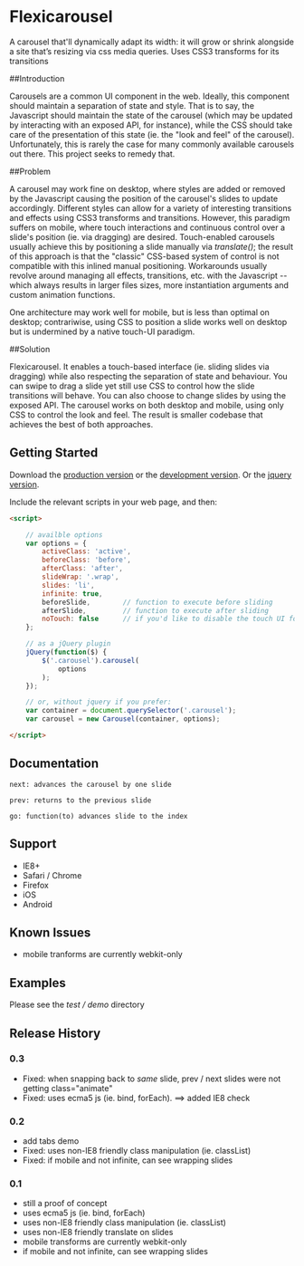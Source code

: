# Flexicarousel

A carousel that'll dynamically adapt its width: it will grow or shrink alongside a site that’s resizing via css media queries. Uses CSS3 transforms for its transitions

##Introduction

Carousels are a common UI component in the web. Ideally, this component should maintain a separation of state and style. That is to say, the
Javascript should maintain the state of the carousel (which may be updated by interacting with an exposed API, for instance), while the CSS
should take care of the presentation of this state (ie. the "look and feel" of the carousel). Unfortunately, this is rarely the case for many
commonly available carousels out there. This project seeks to remedy that.


##Problem

A carousel may work fine on desktop, where styles are added or removed by the Javascript causing the position of the carousel's slides to update
accordingly. Different styles can allow for a variety of interesting transitions and effects using CSS3 transforms and transitions. However,
this paradigm suffers on mobile, where touch interactions and continuous control over a slide's position (ie. via dragging) are desired.
Touch-enabled carousels usually achieve this by positioning a slide manually via _translate()_; the result of this approach is that the "classic"
CSS-based system of control is not compatible with this inlined manual positioning. Workarounds usually revolve around managing all effects,
transitions, etc. with the Javascript -- which always results in larger files sizes, more instantiation arguments and custom animation functions.

One architecture may work well for mobile, but is less than optimal on desktop; contrariwise, using CSS to position a slide works well on desktop
but is undermined by a native touch-UI paradigm.

##Solution

Flexicarousel. It enables a touch-based interface (ie. sliding slides via dragging) while also respecting the separation of state and behaviour.
You can swipe to drag a slide yet still use CSS to control how the slide transitions will behave. You can also choose to change slides by
using the exposed API. The carousel works on both desktop and mobile, using only CSS to control the look and feel. The result is smaller
codebase that achieves the best of both approaches.

## Getting Started
Download the [production version][min] or the [development version][max]. Or the [jquery version][jquery].

[min]: https://github.com/apathetic/flexicarousel-2/blob/master/dist/flexicarousel.min.js
[max]: https://github.com/apathetic/flexicarousel-2/blob/master/dist/flexicarousel.js
[jquery]: https://github.com/apathetic/flexicarousel-2/blob/master/dist/jquery.flexicarousel.min.js

Include the relevant scripts in your web page, and then:

```html
<script>

	// availble options
	var options = {
		activeClass: 'active',
		beforeClass: 'before',
		afterClass: 'after',
		slideWrap: '.wrap',
		slides: 'li',
		infinite: true,
		beforeSlide,		// function to execute before sliding
		afterSlide,			// function to execute after sliding
		noTouch: false		// if you'd like to disable the touch UI for whatever reason
	};

	// as a jQuery plugin
	jQuery(function($) {
		$('.carousel').carousel(
			options
		);
	});

	// or, without jquery if you prefer:
	var container = document.querySelector('.carousel');
	var carousel = new Carousel(container, options);

</script>
```

## Documentation

	next: advances the carousel by one slide

	prev: returns to the previous slide

	go: function(to) advances slide to the index


## Support
* IE8+
* Safari / Chrome
* Firefox
* iOS
* Android

## Known Issues
* mobile tranforms are currently webkit-only

## Examples

Please see the _test / demo_ directory

## Release History

### 0.3
* Fixed: when snapping back to _same_ slide, prev / next slides were not getting class="animate"
* Fixed: uses ecma5 js (ie. bind, forEach). ==> added IE8 check

### 0.2
* add tabs demo
* Fixed: uses non-IE8 friendly class manipulation (ie. classList)
* Fixed: if mobile and not infinite, can see wrapping slides

### 0.1
* still a proof of concept
* uses ecma5 js (ie. bind, forEach)
* uses non-IE8 friendly class manipulation (ie. classList)
* uses non-IE8 friendly translate on slides
* mobile transforms are currently webkit-only
* if mobile and not infinite, can see wrapping slides
